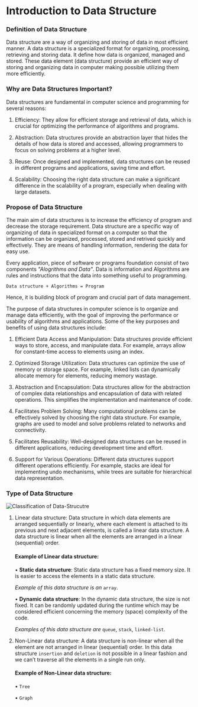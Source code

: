 # Introduction to Data Structure 

### Definition of Data Structure 

Data structure are a way of organizing and storing of data in most efficient manner. A data structure is a specialized format for organizing, processing, retrieving and storing data. It define how data is organized, managed and stored. These data element (data structure) provide an efficient way of storing and organizing data in computer making possible utilizing them more efficiently.

### Why are Data Structures Important?

Data structures are fundamental in computer science and programming for several reasons:

1. Efficiency: They allow for efficient storage and retrieval of data, which is crucial for optimizing the performance of algorithms and programs.

2. Abstraction: Data structures provide an abstraction layer that hides the details of how data is stored and accessed, allowing programmers to focus on solving problems at a higher level.

3. Reuse: Once designed and implemented, data structures can be reused in different programs and applications, saving time and effort.

4. Scalability: Choosing the right data structure can make a significant difference in the scalability of a program, especially when dealing with large datasets.

### Propose of Data Structure

The main aim of data structures is to increase the efficiency of program and decrease the storage requirement. Data structure are a specific way of organizing of data in specialized format on a computer so that the information can be organized, processed, stored and retrived quickly and effectively. They are means of handling information, rendering the data for easy use.

Every application, piece of software or programs foundation consist of two components *"Alogrithms and Data"*. Data is information and Algorithms are rules and instructions that the data into something useful to programming.

    Data structure + Algorithms = Program

Hence, it is building block of program and crucial part of data management.

The purpose of data structures in computer science is to organize and manage data efficiently, with the goal of improving the performance or usability of algorithms and applications. Some of the key purposes and benefits of using data structures include:

1. Efficient Data Access and Manipulation: Data structures provide efficient ways to store, access, and manipulate data. For example, arrays allow for constant-time access to elements using an index.

2. Optimized Storage Utilization: Data structures can optimize the use of memory or storage space. For example, linked lists can dynamically allocate memory for elements, reducing memory wastage.

3. Abstraction and Encapsulation: Data structures allow for the abstraction of complex data relationships and encapsulation of data with related operations. This simplifies the implementation and maintenance of code.

4. Facilitates Problem Solving: Many computational problems can be effectively solved by choosing the right data structure. For example, graphs are used to model and solve problems related to networks and connectivity.

5. Facilitates Reusability: Well-designed data structures can be reused in different applications, reducing development time and effort.

6. Support for Various Operations: Different data structures support different operations efficiently. For example, stacks are ideal for implementing undo mechanisms, while trees are suitable for hierarchical data representation.

### Type of Data Structure 

![Classification of Data-Strucutre](https://media.geeksforgeeks.org/wp-content/uploads/20220520182504/ClassificationofDataStructure-660x347.jpg)

1. Linear data structure: Data structure in which data elements are arranged sequentially or linearly, where each element is attached to its previous and next adjacent elements, is called a linear data structure. A data structure is linear when all the elements are arranged in a linear (sequential) order.

    #### Example of Linear data structure:

    • **Static data structure**: Static data structure has a fixed memory size. It is easier to access the elements in a static data structure.

    *Example of this data structure is an* `array`.

    • **Dynamic data structure**: In the dynamic data structure, the size is not fixed. It can be randomly updated during the runtime which may be considered efficient concerning the memory (space) complexity of the code. 

    *Examples of this data structure are* `queue`, `stack`, `linked-list`.

2. Non-Linear data structure: A data structure is non-linear when all the element are not arranged in linear (sequential) order. In this data structure `insertion` and `deletion` is not possible in a linear fashion and we can’t traverse all the elements in a single run only. 

    #### Example of Non-Linear data structure:

    • `Tree`

    • `Graph`
    


